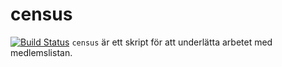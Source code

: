 # census
[![Build Status](https://travis-ci.org/UngaForskareStockholm/census.svg?branch=master)](https://travis-ci.org/UngaForskareStockholm/census)
`census` är ett skript för att underlätta arbetet med medlemslistan.

